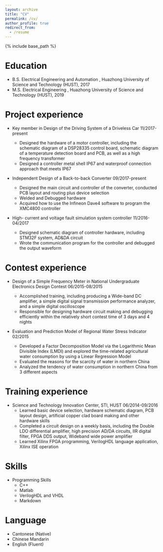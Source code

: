 ```yaml
---
layout: archive
title: "CV"
permalink: /cv/
author_profile: true
redirect_from:
  - /resume
---
```


{% include base_path %}

Education
======
* B.S. Electrical Engineering and Automation , Huazhong University of Science and Technology (HUST), 2017
* M.S. Electrical Engineering , Huazhong University of Science and Technology (HUST), 2019


Project experience
======
* Key member in Design of the Driving System of a Driveless Car 11/2017-present
  * Designed the hardware of a motor controller, including the schematic diagram of a DSP28335 control board, schematic diagram of a temperature detection board and PCB, as well as a high frequency transformer
  * Designed a controller metal shell IP67 and waterproof connection approach that meets IP67

* Independent Design of a Back-to-back Converter 09/2017-present
  * Designed the main circuit and controller of the converter, conducted PCB layout and routing plus device selection
  * Welded and Debugged hardware
  * Acquired how to use the Infineon Dave4 software to program the XMC4800 controller
  
* High- current and voltage fault simulation system controller 11/2016-04/2017
  * Designed schematic diagram of  controller hardware, including STM32F system, AD&DA circuit
  * Wrote the communication program for the controller and debugged the output waveform
  
 Contest experience
======
* Design of a Simple Frequency Meter in National Undergraduate Electronics Design Contest 06/2015-08/2015
  * Accomplished training, including producing a Wide-band DC amplifier, a simple digital signal transmission performance analyzer, and a simple digital oscilloscope
  * Responsible for designing hardware circuit making and debugging efficiently within the relatively short contest time of 3 days and 4 nights

* Evaluation and Prediction Model of Regional Water Stress Indicator 02/2015
  * Developed a Factor Decomposition Model via the Logarithmic Mean Divisible Index (LMDI) and explored the time-related agricultural water consumption by using a Linear Regression Model
  * Evaluated the reasons for the scarcity of water in northern China 
  * Analyzed the tendency of water consumption in northern China from 3 different aspects
  
 Training experience
======
* Science and Technology Innovation Center, STI, HUST 06/2014-09/2016
  * Learned basic device selection, hardware schematic diagram, PCB layout design, artificial copper clad board making and other hardware skills
  * Completed a circuit design on a weekly basis, including the Double LDO differential amplifier, high precision AD/DA circuits, IIR digital filter, FPGA DDS output, Wideband wide power amplifier
  * Learned Xilinx FPGA programming, VerilogHDL language application, Xilinx ISE operation

  

Skills
======
* Programming Skills 
  * C++ 
  * Matlab 
  * VerilogHDL and VHDL 
  * Markdown

Language
======  
  * Cantonese (Native) 
  * Chinese Mandarin
  * English (Fluent)
